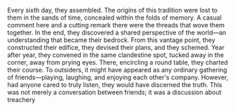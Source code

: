 Every sixth day, they assembled. The origins of this tradition were lost to them in the sands of time, concealed within the folds of memory. A casual comment here and a cutting remark there were the threads that wove them together. In the end, they discovered a shared perspective of the world—an understanding that became their bedrock. From this vantage point, they constructed their edifice, they devised their plans, and they schemed. Year after year, they convened in the same clandestine spot, tucked away in the corner, away from prying eyes. There, encircling a round table, they charted their course. To outsiders, it might have appeared as any ordinary gathering of friends—playing, laughing, and enjoying each other's company. However, had anyone cared to truly listen, they would have discerned the truth. This was not merely a conversation between friends; it was a discussion about treachery
